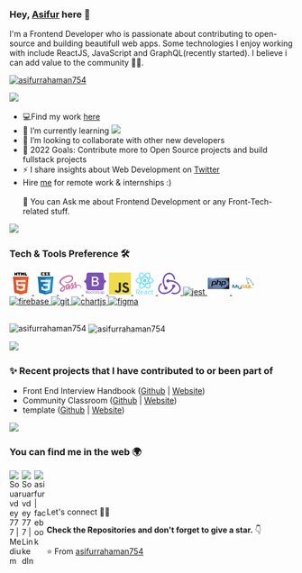 ### Hey, [Asifur](https://asifur754.netlify.app) here 👋

I'm a Frontend Developer who is passionate about contributing to open-source and building beautifull web apps. Some technologies I enjoy working with include ReactJS, JavaScript and GraphQL(recently started). I believe i can add value to the community 🧑‍💻.

<p align="left"> <a href="https://github.com/ryo-ma/github-profile-trophy"><img src="https://github-profile-trophy.vercel.app/?username=asifurrahaman754" alt="asifurrahaman754" /></a> </p>

![](https://i.imgur.com/waxVImv.png)

- 💻Find my work [here](https://asifur754.netlify.app/projects)
- 🌱 I’m currently learning <img src="https://img.shields.io/badge/-TypeScript-2F74C0?style=flat&logo=typescript&logoColor=ffffff">
- 👯 I’m looking to collaborate with other new developers
- 🥅 2022 Goals: Contribute more to Open Source projects and build fullstack projects
- ⚡ I share insights about Web Development on [Twitter](https://twitter.com/asifur754)
- Hire [me](mailto:asifurrahaman754@gmail.com) for remote work & internships :) <br/> <br/>
💬 You can Ask me about  Frontend Development or any Front-Tech-related stuff.

![](https://i.imgur.com/waxVImv.png)


### Tech & Tools Preference 🛠

<p align="left"> 
<a href="https://www.w3.org/html/" target="_blank" rel="noreferrer"> <img src="https://raw.githubusercontent.com/devicons/devicon/master/icons/html5/html5-original-wordmark.svg" alt="html5" width="40" height="40"/> </a>
<a href="https://www.w3schools.com/css/" target="_blank" rel="noreferrer"> <img src="https://raw.githubusercontent.com/devicons/devicon/master/icons/css3/css3-original-wordmark.svg" alt="css3" width="40" height="40"/> </a> 
<a href="https://sass-lang.com" target="_blank" rel="noreferrer"> <img src="https://raw.githubusercontent.com/devicons/devicon/master/icons/sass/sass-original.svg" alt="sass" width="40" height="40"/> </a>
<a href="https://getbootstrap.com" target="_blank" rel="noreferrer"> <img src="https://raw.githubusercontent.com/devicons/devicon/master/icons/bootstrap/bootstrap-plain-wordmark.svg" alt="bootstrap" width="40" height="40"/> </a>
<a href="https://developer.mozilla.org/en-US/docs/Web/JavaScript" target="_blank" rel="noreferrer"> <img src="https://raw.githubusercontent.com/devicons/devicon/master/icons/javascript/javascript-original.svg" alt="javascript" width="40" height="40"/> </a>
<a href="https://reactjs.org/" target="_blank" rel="noreferrer"> <img src="https://raw.githubusercontent.com/devicons/devicon/master/icons/react/react-original-wordmark.svg" alt="react" width="40" height="40"/> </a> 
<a href="https://redux.js.org" target="_blank" rel="noreferrer"> <img src="https://raw.githubusercontent.com/devicons/devicon/master/icons/redux/redux-original.svg" alt="redux" width="40" height="40"/> </a>
<a href="https://jestjs.io" target="_blank" rel="noreferrer"> <img src="https://www.vectorlogo.zone/logos/jestjsio/jestjsio-icon.svg" alt="jest" width="40" height="40"/> </a>
<a href="https://www.php.net" target="_blank" rel="noreferrer"> <img src="https://raw.githubusercontent.com/devicons/devicon/master/icons/php/php-original.svg" alt="php" width="40" height="40"/> </a> 
<a href="https://www.mysql.com/" target="_blank" rel="noreferrer"> <img src="https://raw.githubusercontent.com/devicons/devicon/master/icons/mysql/mysql-original-wordmark.svg" alt="mysql" width="40" height="40"/> </a>
 <a href="https://firebase.google.com/" target="_blank" rel="noreferrer"> <img src="https://www.vectorlogo.zone/logos/firebase/firebase-icon.svg" alt="firebase" width="40" height="40"/> </a> 
<a href="https://git-scm.com/" target="_blank" rel="noreferrer"> <img src="https://www.vectorlogo.zone/logos/git-scm/git-scm-icon.svg" alt="git" width="40" height="40"/> </a>  
<a href="https://www.chartjs.org" target="_blank" rel="noreferrer"> <img src="https://www.chartjs.org/media/logo-title.svg" alt="chartjs" width="40" height="40"/> </a> 
 <a href="https://www.figma.com/" target="_blank" rel="noreferrer"> <img src="https://www.vectorlogo.zone/logos/figma/figma-icon.svg" alt="figma" width="40" height="40"/> </a>

<br />
<br />

<p><img align="left" src="https://github-readme-stats.vercel.app/api/top-langs?username=asifurrahaman754&show_icons=true&locale=en&layout=compact" alt="asifurrahaman754" /></p>
<p>&nbsp;<img align="center" src="https://github-readme-stats.vercel.app/api?username=asifurrahaman754&show_icons=true&locale=en" alt="asifurrahaman754" /></p>


![](https://i.imgur.com/waxVImv.png)



### ✨ Recent projects that I have contributed to or been part of

- Front End Interview Handbook ([Github](https://github.com/yangshun/front-end-interview-handbook) | [Website](https://www.frontendinterviewhandbook.com/)) 
- Community Classroom ([Github](https://github.com/commclassroom/roadmaps) | [Website](https://www.commclassroom.org/roadmaps))
- template ([Github](https://github.com/toidicode/template) | [Website](https://github.toidicode.com//)) 


![](https://i.imgur.com/waxVImv.png)

### You can find me in the web 🌍
[<img align="left" alt="Souarvdey777 | Medium" width="22px" src="https://cdn.jsdelivr.net/npm/simple-icons@v3/icons/medium.svg" />][medium]
[<img align="left" alt="Souarvdey777 | LinkedIn" width="22px" src="https://cdn.jsdelivr.net/npm/simple-icons@v3/icons/linkedin.svg" />][linkedin]
[<img align="left" alt="asifur | facebook" width="22px" src="https://cdn.jsdelivr.net/npm/simple-icons@3.6.1/icons/twitter.svg" />][twitter]

<br />
<br />
<br />

Let's connect 👨‍💻 

**Check the Repositories and don't forget to give a star.** 👇

:star: From [asifurrahaman754](https://github.com/asifurrahaman754?tab=repositories)

[linkedin]: https://www.linkedin.com/in/asifurrahaman/
[twitter]: https://twitter.com/asifur754
[medium]: https://asifurrahaman754.medium.com/
